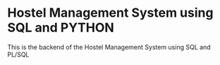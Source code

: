 # Hostel Management System using SQL and PYTHON
This is the backend of the Hostel Management System using SQL and PL/SQL
